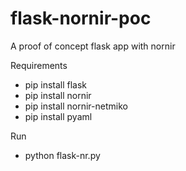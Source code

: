 # flask-nornir-poc
A proof of concept flask app with nornir

Requirements

- pip install flask
- pip install nornir
- pip install nornir-netmiko
- pip install pyaml

Run

- python flask-nr.py
